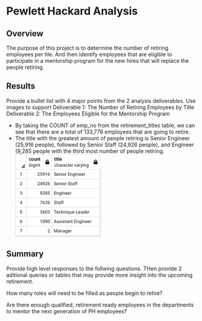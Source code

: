 # Pewlett Hackard Analysis

## Overview

  The purpose of this project is to determine the number of retiring employees per tile. And then identify employees that are eligible to participate in a mentorship program for the new hires that will replace the people retiring. 

## Results

Provide a bullet list with 4 major points from the 2 analysis deliverables. Use images to support
Deliverable 1: The Number of Retiring Employees by Title
Deliverable 2: The Employees Eligible for the Mentorship Program

- By taking the COUNT of emp_no from the retirement_titles table, we can see that there are a total of 133,776 employees that are going to retire.
- The title with the greatest amount of people retiring is Senior Engineer (25,916 people), followed by Senior Staff (24,926 people), and Engineer (9,285 people
  with the third most number of people retiring.
  ![](/Resources/retiring_titles.png)

## Summary

Provide high level responses to the follwing questions. THen provide 2 aditional queries or tables that may provide more insight into the upcoming retirement.

How many roles will need to be filled as people begin to retire?

Are there enough qualified, retirement ready employees in the departments to mentor the next generation of PH employees?
